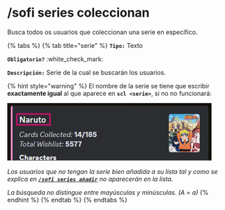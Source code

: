 # /sofi series coleccionan

Busca todos os usuarios que coleccionan una serie en específico.

{% tabs %}
{% tab title="serie" %}
**`Tipo:`** Texto

**`Obligatorio?`** :white\_check\_mark:

**`Descripción:`** Serie de la cual se buscarán los usuarios.

{% hint style="warning" %}
El nombre de la serie se tiene que escribir **exactamente igual** al que aparece en **`scl <serie>`**, si no no funcionará:

<img src="../../.gitbook/assets/ejemplo-nombre-serie.png" alt="" data-size="original">

_Los usuarios que no tengan la serie bien añadida a su lista tal y como se explica en_ [_**`/sofi series añadir`**_](sofi-series-anadir.md) _no aparecerán en la lista._

_La búsqueda no distingue entre mayúsculas y minúsculas. (A = a)_
{% endhint %}
{% endtab %}
{% endtabs %}
